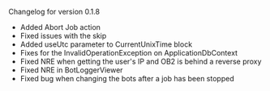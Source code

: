 Changelog for version 0.1.8

- Added Abort Job action
- Fixed issues with the skip
- Added useUtc parameter to CurrentUnixTime block
- Fixes for the InvalidOperationException on ApplicationDbContext
- Fixed NRE when getting the user's IP and OB2 is behind a reverse proxy
- Fixed NRE in BotLoggerViewer
- Fixed bug when changing the bots after a job has been stopped